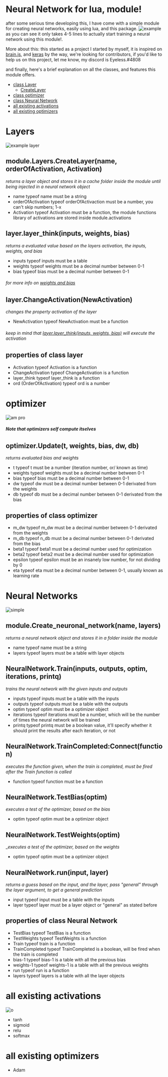 # Neural Network for lua, module!

after some serious time developing this, I have come with a simple module for creating neural networks, easily using lua, and this package.
![example](https://github.com/Dragonrick123/Neural-Network-in-lua-Module/blob/general/Images/example.png)
as you can see it only takes 4-5 lines to actually start training a neural network using this module!.

More about this:
this started as a project I started by myself, it is inspired on [brain.js](https://github.com/BrainJS), and [keras](https://github.com/keras-team/keras)
by the way, we're looking for contributors, if you'd like to help us on this project, let me know, my discord is Eyeless.#4808



and finally, here's a brief explanation on all the classes, and features this module offers.
* [class Layer](https://github.com/Dragonrick123/Neural-Network-in-lua-Module/blob/general/README.md#layers)
  - [CreateLayer](https://github.com/Dragonrick123/Neural-Network-in-lua-Module#modulelayerscreatelayername-orderofactivation-activation)
* [class optimizer](https://github.com/Dragonrick123/Neural-Network-in-lua-Module/blob/general/README.md#optimizer)
* [class Neural Network](https://github.com/Dragonrick123/Neural-Network-in-lua-Module/blob/general/README.md#neural-networks)
* [all existing activations](https://github.com/Dragonrick123/Neural-Network-in-lua-Module/blob/general/README.md#all-existing-activations)
* [all existing optimizers](https://github.com/Dragonrick123/Neural-Network-in-lua-Module/blob/general/README.md#all-existing-optimizers)

# Layers
![example layer](https://github.com/Dragonrick123/Neural-Network-in-lua-Module/blob/general/Images/layers.png)
## module.Layers.CreateLayer(name, orderOfActivation, Activation)
_returns a layer object and stores it in a cache folder inside the module until being injected in a neural network object_
* name typeof name must be a string
* orderOfActivation typeof orderOfActivaction must be a number, you can't skip numbers; 1-x
* Activation typeof Activation must be a function, the module functions library of activations are stored inside module.activations
## layer.layer_think(inputs, weights, bias)
_returns a evaluated value based on the layers activation, the inputs, weights, and bias_
* inputs typeof inputs must be a table
* weights typeof weights must be a decimal number between 0-1
* bias typeof bias must be a decimal number between 0-1
###### for more info on [weights and bias](https://towardsdatascience.com/whats-the-role-of-weights-and-bias-in-a-neural-network-4cf7e9888a0f)
## layer.ChangeActivation(NewActivation)
_changes the property activation of the layer_
* NewActivation typeof NewActivation must be a function
###### keep in mind that [layer.layer_think(inputs, weights, bias)](https://github.com/Dragonrick123/Neural-Network-in-lua-Module/blob/general/README.md#layerlayer_thinkinputs-weights-bias) will execute the activation

## properties of class layer
* Activation typeof Activation is a function
* ChangeActivation typeof ChangeActivation is a function
* layer_think typeof layer_think is a function
* ord (OrderOfActivation) typeof ord is a number

# optimizer
![am pro](https://github.com/Dragonrick123/Neural-Network-in-lua-Module/blob/general/Images/optimizers.png)
###### **Note that optimizers self compute itselves**
## optimizer.Update(t, weights, bias, dw, db)
_returns evaluated bias and weights_
* t typeof t must be a number (iteration number, or/ known as time)
* weights typeof weights must be a decimal number between 0-1
* bias typeof bias must be a decimal number between 0-1
* dw typeof dw must be a decimal number between 0-1 derivated from the weights
* db typeof db must be a decimal number between 0-1 derivated from the bias
## properties of class optimizer
* m_dw typeof m_dw must be a decimal number between 0-1 derivated from the weights
* m_db typeof n_db must be a decimal number between 0-1 derivated from the bias
* beta1 typeof beta1 must be a decimal number used for optimization
* beta2 typeof beta2 must be a decimal number used for optimization
* epsilon typeof epsilon must be an insanely low number, for not dividing by 0
* eta typeof eta must be a decimal number between 0-1, usually known as learning rate

# Neural Networks
![simple](https://github.com/Dragonrick123/Neural-Network-in-lua-Module/blob/general/Images/simpleExample.png)
## module.Create_neuronal_network(name, layers)
_returns a neural network object and stores it in a folder inside the module_
* name typeof name must be a string
* layers typeof layers must be a table with layer objects
## NeuralNetwork.Train(inputs, outputs, optim, iterations, printq)
_trains the neural network with the given inputs and outputs_
* inputs typeof inputs must be a table with the inputs
* outputs typeof outputs must be a table with the outputs
* optim typeof optim must be a optimizer object
* iterations typeof iterations must be a number, which will be the number of times the neural network will be trained
* printq typeof printq must be a boolean value, it'll specify whether it should print the results after each iteration, or not
## NeuralNetwork.TrainCompleted:Connect(function)
_executes the function given, when the train is completed, must be fired after the Train function is called_
* function typeof function must be a function
## NeuralNetwork.TestBias(optim)
_executes a test of the optimizer, based on the bias_
* optim typeof optim must be a optimizer object
## NeuralNetwork.TestWeights(optim)
__executes a test of the optimizer, based on the weights_
* optim typeof optim must be a optimizer object
## NeuralNetwork.run(input, layer)
_returns a guess based on the input, and the layer, pass "general" through the layer argument, to get a general prediction_
* input typeof input must be a table with the inputs
* layer typeof layer must be a layer object or "general" as stated before
## properties of class Neural Network
* TestBias typeof TestBias is a function
* TestWeights typeof TestWeights is a function
* Train typeof train is a function
* TrainCompleted typeof TrainCompleted is a boolean, will be fired when the train is completed
* bias-1 typeof bias-1 is a table with all the previous bias
* weights-1 typeof weights-1 is a table with all the previous weights
* run typeof run is a function
* layers typeof layers is a table with all the layer objects

# all existing activations
![o](https://github.com/Dragonrick123/Neural-Network-in-lua-Module/blob/general/Images/activations.png)
* tanh
* sigmoid
* relu
* softmax

# all existing optimizers
* Adam

